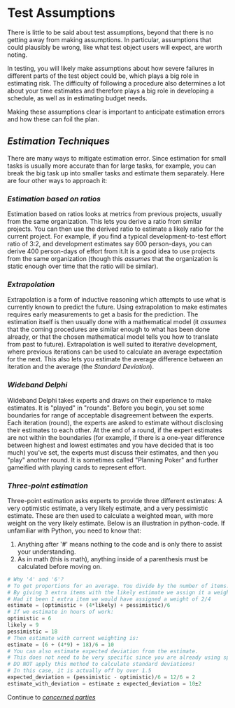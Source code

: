 # **Test Assumptions**

There is little to be said about test assumptions, beyond that there is no getting away from making assumptions. In particular, assumptions that could plausibly be wrong, like what test object users will expect, are worth noting.

In testing, you will likely make assumptions about how severe failures in different parts of the test object could be, which plays a big role in estimating risk.
The difficulty of following a procedure also determines a lot about your time estimates and therefore plays a big role in developing a schedule, as well as in estimating budget needs.

Making these assumptions clear is important to anticipate estimation errors and how these can foil the plan.

## *Estimation Techniques*

There are many ways to mitigate estimation error. Since estimation for small tasks is usually more accurate than for large tasks, for example, you can break the big task up into smaller tasks and estimate them separately.
Here are four other ways to approach it:

### *Estimation based on ratios*

Estimation based on ratios looks at metrics from previous projects, usually from the same organization. This lets you derive a ratio from similar projects. You can then use the derived ratio to estimate a likely ratio for the current project. For example, if you find a typical development-to-test effort ratio of 3:2, and development estimates say 600 person-days, you can derive 400 person-days of effort from it.It is a good idea to use projects from the same organization (though this *assumes* that the organization is static enough over time that the ratio will be similar).

### *Extrapolation*

Extrapolation is a form of inductive reasoning which attempts to use what is currently known to predict the future. Using extrapolation to make estimates requires early measurements to get a basis for the prediction. The estimation itself is then usually done with a mathematical model (it *assumes* that the coming procedures are similar enough to what has been done already, or that the chosen mathematical model tells you how to translate from past to future). Extrapolation is well suited to iterative development, where previous iterations can be used to calculate an average expectation for the next. This also lets you estimate the average difference between an iteration and the average (the *Standard Deviation*).

### *Wideband Delphi*

Wideband Delphi takes experts and draws on their experience to make estimates. It is "played" in "rounds". Before you begin, you set some boundaries for range of acceptable disagreement between the experts. Each iteration (round), the experts are asked to estimate without disclosing their estimates to each other. At the end of a round, if the expert estimates are not within the boundaries (for example, if there is a one-year difference between highest and lowest estimates and you have decided that is too much) you've set, the experts must discuss their estimates, and then you "play" another round. It is sometimes called "Planning Poker" and further gameified with playing cards to represent effort.

### *Three-point estimation*

Three-point estimation asks experts to provide three different estimates: A very optimistic estimate, a very likely estimate, and a very pessimistic estimate. These are then used to calculate a weighted mean, with more weight on the very likely estimate. Below is an illustration in python-code. If unfamiliar with Python, you need to know that:
1. Anything after '#' means nothing to the code and is only there to assist your understanding.
2. As in math (this is math), anything inside of a parenthesis must be calculated before moving on.

``` python
# Why '4' and '6'?
# To get proportions for an average. You divide by the number of items.
# By giving 3 extra items with the likely estimate we assign it a weight of 4/6.
# Had it been 1 extra item we would have assigned a weight of 2/4
estimate = (optimistic + (4*likely) + pessimistic)/6
# If we estimate in hours of work:
optimistic = 6
likely = 9
pessimistic = 18
# Then estimate with current weighting is:
estimate = (6 + (4*9) + 18)/6 = 10
# You can also estimate expected deviation from the estimate.
# This does not need to be very specific since you are already using speculative values
# DO NOT apply this method to calculate standard deviations!
# In this case, it is actually off by over 1.5
expected_deviation = (pessimistic - optimistic)/6 = 12/6 = 2
estimate_with_deviation = estimate ± expected_deviation = 10±2
```

Continue to *[concerned parties](/1/1.1.3.Concerned_Parties.md)*
